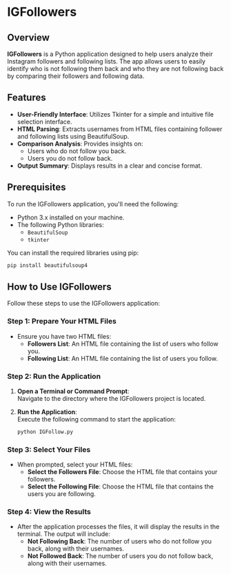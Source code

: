 # IGFollowers

## Overview

**IGFollowers** is a Python application designed to help users analyze their Instagram followers and following lists. The app allows users to easily identify who is not following them back and who they are not following back by comparing their followers and following data.

## Features

- **User-Friendly Interface**: Utilizes Tkinter for a simple and intuitive file selection interface.
- **HTML Parsing**: Extracts usernames from HTML files containing follower and following lists using BeautifulSoup.
- **Comparison Analysis**: Provides insights on:
  - Users who do not follow you back.
  - Users you do not follow back.
- **Output Summary**: Displays results in a clear and concise format.

## Prerequisites

To run the IGFollowers application, you'll need the following:

- Python 3.x installed on your machine.
- The following Python libraries:
  - `BeautifulSoup`
  - `tkinter`

You can install the required libraries using pip:

```bash
pip install beautifulsoup4
```
## How to Use IGFollowers

Follow these steps to use the IGFollowers application:

### Step 1: Prepare Your HTML Files

- Ensure you have two HTML files:
  - **Followers List**: An HTML file containing the list of users who follow you.
  - **Following List**: An HTML file containing the list of users you follow.

### Step 2: Run the Application

1. **Open a Terminal or Command Prompt**:  
   Navigate to the directory where the IGFollowers project is located.

2. **Run the Application**:  
   Execute the following command to start the application:

   ```bash
   python IGFollow.py
   ```
### Step 3: Select Your Files

- When prompted, select your HTML files:
  - **Select the Followers File**: Choose the HTML file that contains your followers.
  - **Select the Following File**: Choose the HTML file that contains the users you are following.

### Step 4: View the Results

- After the application processes the files, it will display the results in the terminal. The output will include:
  - **Not Following Back**: The number of users who do not follow you back, along with their usernames.
  - **Not Followed Back**: The number of users you do not follow back, along with their usernames.
